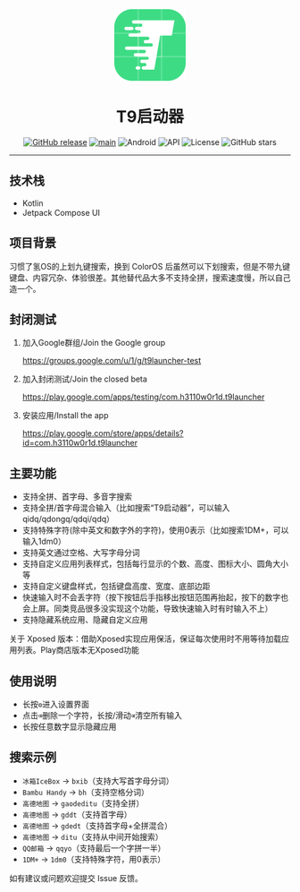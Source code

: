 <div align="center">
  <img src="./image/icon.png" alt="T9启动器" width="128" height="128">
  <h1>T9启动器</h1>

[![GitHub release](https://img.shields.io/github/release/h3110w0r1d-y/T9Launcher.svg)](https://github.com/h3110w0r1d-y/T9Launcher/releases/latest)
[![main](https://github.com/h3110w0r1d-y/T9Launcher/actions/workflows/release.yml/badge.svg)](https://github.com/h3110w0r1d-y/T9Launcher/actions/workflows/release.yml)
![Android](https://img.shields.io/badge/Android-8.0%2B-blue)
![API](https://img.shields.io/badge/API-26%2B-green)
![License](https://img.shields.io/github/license/h3110w0r1d-y/T9Launcher)
![GitHub stars](https://img.shields.io/github/stars/h3110w0r1d-y/T9Launcher?style=social)
</div>

---

## 技术栈

- Kotlin
- Jetpack Compose UI

## 项目背景

习惯了氢OS的上划九键搜索，换到 ColorOS 后虽然可以下划搜索，但是不带九键键盘、内容冗杂、体验很差。其他替代品大多不支持全拼，搜索速度慢，所以自己造一个。

## 封闭测试

1. 加入Google群组/Join the Google group

    https://groups.google.com/u/1/g/t9launcher-test

2. 加入封闭测试/Join the closed beta

    https://play.google.com/apps/testing/com.h3110w0r1d.t9launcher

3. 安装应用/Install the app

    https://play.google.com/store/apps/details?id=com.h3110w0r1d.t9launcher

## 主要功能

- 支持全拼、首字母、多音字搜索
- 支持全拼/首字母混合输入（比如搜索“T9启动器”，可以输入qidq/qdongq/qdqi/qdq）
- 支持特殊字符(除中英文和数字外的字符)，使用0表示（比如搜索1DM+，可以输入1dm0）
- 支持英文通过空格、大写字母分词
- 支持自定义应用列表样式，包括每行显示的个数、高度、图标大小、圆角大小等
- 支持自定义键盘样式，包括键盘高度、宽度、底部边距
- 快速输入时不会丢字符（按下按钮后手指移出按钮范围再抬起，按下的数字也会上屏。同类竞品很多没实现这个功能，导致快速输入时有时输入不上）
- 支持隐藏系统应用、隐藏自定义应用

关于 Xposed 版本：借助Xposed实现应用保活，保证每次使用时不用等待加载应用列表。Play商店版本无Xposed功能

## 使用说明

- 长按`⚙️`进入设置界面
- 点击`⌫`删除一个字符，长按/滑动`⌫`清空所有输入
- 长按任意数字显示隐藏应用

## 搜索示例

- `冰箱IceBox` → `bxib`（支持大写首字母分词）
- `Bambu Handy` → `bh`（支持空格分词）
- `高德地图` → `gaodeditu`（支持全拼）
- `高德地图` → `gddt`（支持首字母）
- `高德地图` → `gdedt`（支持首字母+全拼混合）
- `高德地图` → `ditu`（支持从中间开始搜索）
- `QQ邮箱` → `qqyo`（支持最后一个字拼一半）
- `1DM+` → `1dm0`（支持特殊字符，用0表示）


如有建议或问题欢迎提交 Issue 反馈。
